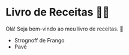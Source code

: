 # Livro de Receitas :woman_cook:

Olá! Seja bem-vindo ao meu livro de receitas. :wave:

- Strognoff de Frango
- Pavê

